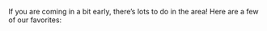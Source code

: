 If you are coming in a bit early, there’s lots to do in the area! Here are a few of our favorites:

